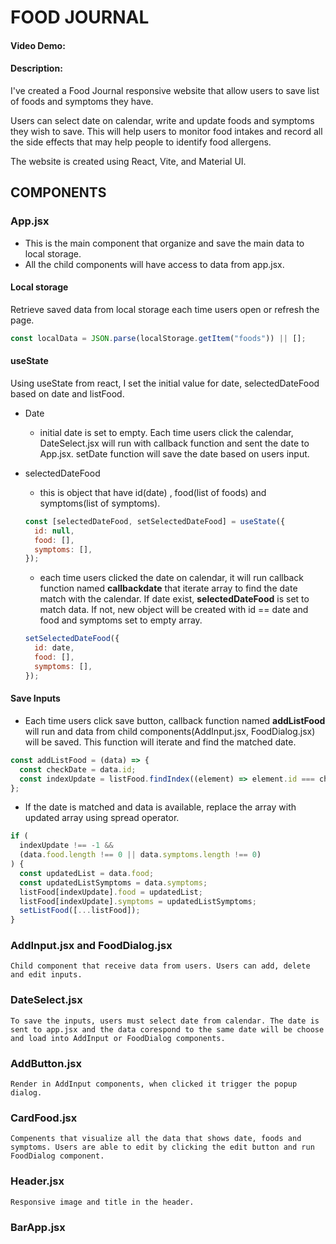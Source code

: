 # FOOD JOURNAL

#### Video Demo: <URL HERE>

#### Description:

I've created a Food Journal responsive website that allow users to save list of foods and symptoms they have.

Users can select date on calendar, write and update foods and symptoms they wish to save. This will help users to monitor food intakes and record all the side effects that may help people to identify food allergens.

The website is created using React, Vite, and Material UI.

## COMPONENTS

### App.jsx

- This is the main component that organize and save the main data to local storage.
- All the child components will have access to data from app.jsx.

#### Local storage

Retrieve saved data from local storage each time users open or refresh the page.

```jsx
const localData = JSON.parse(localStorage.getItem("foods")) || [];
```

#### useState

Using useState from react, I set the initial value for date, selectedDateFood based on date and listFood.

- Date
  - initial date is set to empty. Each time users click the calendar, DateSelect.jsx will run with callback function and sent the date to App.jsx. setDate function will save the date based on users input.
- selectedDateFood

  - this is object that have id(date) , food(list of foods) and symptoms(list of symptoms).

  ```jsx
  const [selectedDateFood, setSelectedDateFood] = useState({
    id: null,
    food: [],
    symptoms: [],
  });
  ```

  - each time users clicked the date on calendar, it will run callback function named **callbackdate** that iterate array to find the date match with the calendar. If date exist, **selectedDateFood** is set to match data. If not, new object will be created with id == date and food and symptoms set to empty array.

  ```jsx
  setSelectedDateFood({
    id: date,
    food: [],
    symptoms: [],
  });
  ```

#### Save Inputs

- Each time users click save button, callback function named **addListFood** will run and data from child components(AddInput.jsx, FoodDialog.jsx) will be saved. This function will iterate and find the matched date.

```jsx
const addListFood = (data) => {
  const checkDate = data.id;
  const indexUpdate = listFood.findIndex((element) => element.id === checkDate);
};
```

- If the date is matched and data is available, replace the array with updated array using spread operator.

```jsx
if (
  indexUpdate !== -1 &&
  (data.food.length !== 0 || data.symptoms.length !== 0)
) {
  const updatedList = data.food;
  const updatedListSymptoms = data.symptoms;
  listFood[indexUpdate].food = updatedList;
  listFood[indexUpdate].symptoms = updatedListSymptoms;
  setListFood([...listFood]);
}
```

### AddInput.jsx and FoodDialog.jsx

    Child component that receive data from users. Users can add, delete and edit inputs.

### DateSelect.jsx

    To save the inputs, users must select date from calendar. The date is sent to app.jsx and the data corespond to the same date will be choose and load into AddInput or FoodDialog components.

### AddButton.jsx

    Render in AddInput components, when clicked it trigger the popup dialog.

### CardFood.jsx

    Compenents that visualize all the data that shows date, foods and symptoms. Users are able to edit by clicking the edit button and run FoodDialog component.

### Header.jsx

    Responsive image and title in the header.

### BarApp.jsx
